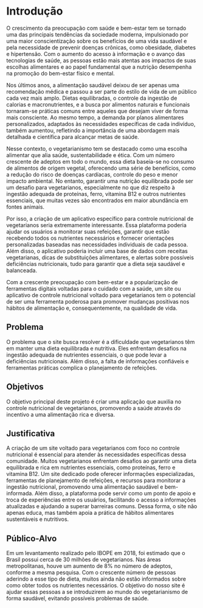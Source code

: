 # Introdução

O crescimento da preocupação com saúde e bem-estar tem se tornado uma das principais tendências da sociedade moderna, impulsionado por uma maior conscientização sobre os benefícios de uma vida saudável e pela necessidade de prevenir doenças crônicas, como obesidade, diabetes e hipertensão. Com o aumento do acesso à informação e o avanço das tecnologias de saúde, as pessoas estão mais atentas aos impactos de suas escolhas alimentares e ao papel fundamental que a nutrição desempenha na promoção do bem-estar físico e mental. 

Nos últimos anos, a alimentação saudável deixou de ser apenas uma recomendação médica e passou a ser parte do estilo de vida de um público cada vez mais amplo. Dietas equilibradas, o controle da ingestão de calorias e macronutrientes, e a busca por alimentos naturais e funcionais tornaram-se práticas comuns entre aqueles que desejam viver de forma mais consciente. Ao mesmo tempo, a demanda por planos alimentares personalizados, adaptados às necessidades específicas de cada indivíduo, também aumentou, refletindo a importância de uma abordagem mais detalhada e científica para alcançar metas de saúde. 

Nesse contexto, o vegetarianismo tem se destacado como uma escolha alimentar que alia saúde, sustentabilidade e ética. Com um número crescente de adeptos em todo o mundo, essa dieta baseia-se no consumo de alimentos de origem vegetal, oferecendo uma série de benefícios, como a redução do risco de doenças cardíacas, controle do peso e menor impacto ambiental. No entanto, garantir uma nutrição equilibrada pode ser um desafio para vegetarianos, especialmente no que diz respeito à ingestão adequada de proteínas, ferro, vitamina B12 e outros nutrientes essenciais, que muitas vezes são encontrados em maior abundância em fontes animais. 

Por isso, a criação de um aplicativo específico para controle nutricional de vegetarianos seria extremamente interessante. Essa plataforma poderia ajudar os usuários a monitorar suas refeições, garantir que estão recebendo todos os nutrientes necessários e fornecer orientações personalizadas baseadas nas necessidades individuais de cada pessoa. Além disso, o aplicativo poderia incluir uma base de dados com receitas vegetarianas, dicas de substituições alimentares, e alertas sobre possíveis deficiências nutricionais, tudo para garantir que a dieta seja saudável e balanceada. 

Com a crescente preocupação com bem-estar e a popularização de ferramentas digitais voltadas para o cuidado com a saúde, um site ou aplicativo de controle nutricional voltado para vegetarianos tem o potencial de ser uma ferramenta poderosa para promover mudanças positivas nos hábitos de alimentação e, consequentemente, na qualidade de vida. 

## Problema

O problema que o site busca resolver é a dificuldade que vegetarianos têm em manter uma dieta equilibrada e nutritiva. Eles enfrentam desafios na ingestão adequada de nutrientes essenciais, o que pode levar a deficiências nutricionais. Além disso, a falta de informações confiáveis e ferramentas práticas complica o planejamento de refeições. 

## Objetivos

O objetivo principal deste projeto é criar uma aplicação que auxilia no controle nutricional de vegetarianos, promovendo a saúde através do incentivo a uma alimentação rica e diversa. 

## Justificativa

A criação de um site voltado para vegetarianos com foco no controle nutricional é essencial para atender às necessidades específicas dessa comunidade. Muitos vegetarianos enfrentam desafios ao garantir uma dieta equilibrada e rica em nutrientes essenciais, como proteínas, ferro e vitamina B12. Um site dedicado pode oferecer informações especializadas, ferramentas de planejamento de refeições, e recursos para monitorar a ingestão nutricional, promovendo uma alimentação saudável e bem-informada. Além disso, a plataforma pode servir como um ponto de apoio e troca de experiências entre os usuários, facilitando o acesso a informações atualizadas e ajudando a superar barreiras comuns. Dessa forma, o site não apenas educa, mas também apoia a prática de hábitos alimentares sustentáveis e nutritivos. 

 

## Público-Alvo

Em um levantamento realizado pelo IBOPE em 2018, foi estimado que o Brasil possui cerca de 30 milhões de vegetarianos. Nas áreas metropolitanas, houve um aumento de 8% no número de adeptos, conforme a mesma pesquisa. Com o crescente número de pessoas aderindo a esse tipo de dieta, muitos ainda não estão informados sobre como obter todos os nutrientes necessários. O objetivo do nosso site é ajudar essas pessoas a se introduzirem ao mundo do vegetarianismo de forma saudável, evitando possíveis problemas de saúde. 
